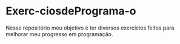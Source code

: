 # Exerc-ciosdePrograma-o
Nesse repositório meu objetivo é ter diversos exercícios feitos para melhorar meu progresso em programação.
